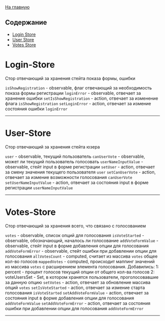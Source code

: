 [На главную](../../../README.md)

## Содержание

- [Login Store](#Login-Store)
- [User Store](#User-Store)
- [Votes Store](#Votes-Store)

# Login-Store

Стор отвечающий за хранения стейта показа формы, ошибки

`isShowRegistration` - observable, флаг отвечающий за необходимость показа формы регистрации
`loginError` - observable, отвечает за хранение ошибки
`setIsShowRegistration` - action, отвечает за изменение флага `isShowRegistration`
`setLoginError` - action, отвечает за измение состояния ошибки `loginError`

---

# User-Store

Стор отвечающий за хранения стейта юзера

`user` - observable, текущий пользователь
`canUserVote` - observable, может ли текущий пользователь голосовать
`userNameInputValue` - observable, стейт input в форме регистрации
`setUser` - action, отвечает за смену значения текущего пользователя `user`
`setCanUserVote` - action, отвечает за измение возможности голосования `canUserVote`
`setUserNameInputValue` - action, отвечает за состояния input в форме регистрации `userNameInputValue`

---


# Votes-Store

Стор отвечающий за хранения всего, что связано с голосованием

`votes` - observable, список опций для голосования
`isVoteStarted` - observable, обозначающий, началось ли голосование
`addVoteFormValue` - observable, стейт input в форме добавления опции для голосования
`addVoteFormError` - observable, стейт ошибки при добавлении опции для голосования
`allVotesCount` - computed, считает из массива `votes` общее кол-во голосов
`mappedVotes` - computed, происходит маппинг значений из массива `votes` с расширением элемента голосования. Добавились:
 1: percent - процент голосов текущий опции от общего кол-ва голосов
 2: voteUsersSet - Set, в котором хранятся пользователи, проголосовавшие за данную опцию
`setVotes` - action, отвечает за обновление массива опций `votes`
`setIsVoteStarted` - action, отвечает за измение старта голосования `isVoteStarted`
`setAddVoteFormValue` - action, отвечает за состояния input в форме добавления опции для голосования `addVoteFormValue`
`setAddVoteFormError` - action, отвечает за состояния ошибки при добавлении опции для голосования `addVoteFormError`

---
